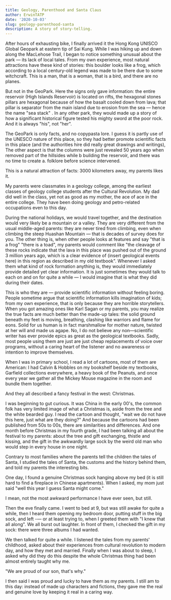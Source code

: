 ```yaml
---
title: Geology, Parenthood and Santa Claus
author: ErwinTATP
date: '2020-10-03'
slug: geology-parenthood-santa
description: A story of story-telling.
---
```

After hours of exhausting bike, I finally arrived it the Hong Kong UNISCO Global Geopark at eastern tip of Sai Kung. While I was hiking up and down along the MacLehose Trail, I began to notice something unusual about the park — its lack of local tales. From my own experience, most natural attractions have these kind of stories: this boulder looks like
a frog, which according to a local century-old legend was made to be there due to some witchcraft. This is a man, that is a woman, that is a bird, and there are no planes.

But not in the GeoPark. Here the signs only gave information: the entire reservoir (High Islands Reservoir) is located on rifts, the hexagonal stones pillars are hexagonal because of how the basalt cooled down from lava; that pillar is separator from the main island due to erosion from the sea — hence the name "sea stack" . In any other park, they would made up a story of how a significant historical figure tested his mighty sword at the poor rock. And it is always "his", not "her".

The GeoPark is only facts, and no copypasta lore. I guess it is partly use of the UNESCO nature of this place, so they had better promote scientific facts in this place (and the authorities hire did really great drawings and writings), The other aspect is that the columns were just revealed 50 years ago when removed part of the hillsides while b building the reservoir, and there was no time to create a. folklore before science intervened.

This is a natural attraction of facts: 3000 kilometers away, my parents likes it.

My parents were classmates in a geology college, among the earliest classes of geology college students after the Cultural Revolution. My dad did well in the class, yet not as good as my mother, the ace of ace in the entire college. They have been doing geology and petro-related occupations even to this day.

During the national holidays, we would travel together, and the destination would very likely be a mountain or a valley. They are very different from the usual middle-aged parents: they are never tired from climbing, even when climbing the steep Huashan Mountain — that is decades of survey does for you. The other thing is, when other people looks at features and say "that is a frog" "there is a toad", my parents would comment like "the cleavage of these rocks indicate that the lava in this place was pushed out of the ground 3 million years ago, which is a clear evidence of (insert geological events here) in this region as described in my old textbook". Whenever I asked them what kind of rock formation anything is, they would immediately provide detailed yet clear information. It is just sometimes they would talk to each on and on for quite a while — I would imagine that is what they did during their dates.

This is who they are — provide scientific information without feeling boring. People sometime argue that scientific information kills imagination of kids; from my own experience, that is only because they are horrible storytellers. When you got amazing ones like Karl Sagan or my parents, you may realize the true facts are much better than the made-up tales: the solid ground beneath my feet is moving, breathing, clashing like warriors and flame for eons. Solid for us human is in fact marshmallow for mother nature, twisted at her will and made us agape. No, I do not believe any  non—scientific writer has  ever provide epics as great as the geological textbooks. Sadly, most people using them are just are just cheap replacements of voice over programs, without a caring heart of the listener and no awareness or intention to improve themselves.

When I was in primary school, I read a lot of cartoons, most of them are American: I had Calvin & Hobbles on my bookshelf beside my textbooks, Garfield collections everywhere, a heavy book of the Peanuts, and once every year we gather all the Mickey Mouse magazine in the room and bundle them together.

And they all described a fancy festival in the west: Christmas.

I was beginning to gut curious. It was China in the early 00's, the common folk has very limited image of what a Christmas is, aside from the tree and the white bearded guy. I read the cartoon and thought, "wait we do not have this here, just what are they doing?" And because the cartoons had been published from 50s to 00s, there are similarities and differences. And one month before Christmas in my fourth grade, I had been talking all about the festival to my parents: about the tree and gift exchanging, thistle and kissing, and the gift in the awkwardly large sock by the weird old man who would step in every house in one night.

Contrary to most families where the parents tell the children the tales of Santa, I studied the tales of Santa, the customs and the history behind them, and told my parents the interesting bits. 

One day, I found a genuine Christmas sock hanging above my bed (it is still hard to find a fireplace in Chinese apartments). When I asked, my mom just said "well this year I guess Santa might come." 

I mean, not the most awkward performance I have ever seen, but still.

Then the eve finally came. I went to bed at 9, but was still awake for quite a while, then I heard them opening my bedroom door, putting stuff in the big sock, and left -— or at least trying to, when I greeted them with "I knew that all along". We all burst out laughter. In front of them, I checked the gift in my sock: there were three albums I had wanted.

We then talked for quite a while. I listened the tales from my parents' childhood, asked about their experiences from cultural revolution to modern day, and how they met and married. Finally when I was about to sleep, I asked why did they do this despite the whole Christmas thing had been almost entirely taught why me.

"We are proud of our son, that's why."

I then said I was proud and lucky to have them as my parents. I still am to this day: instead of made up characters and fictions, they gave me the real and genuine love by keeping it real in a caring way.


 


 


 



